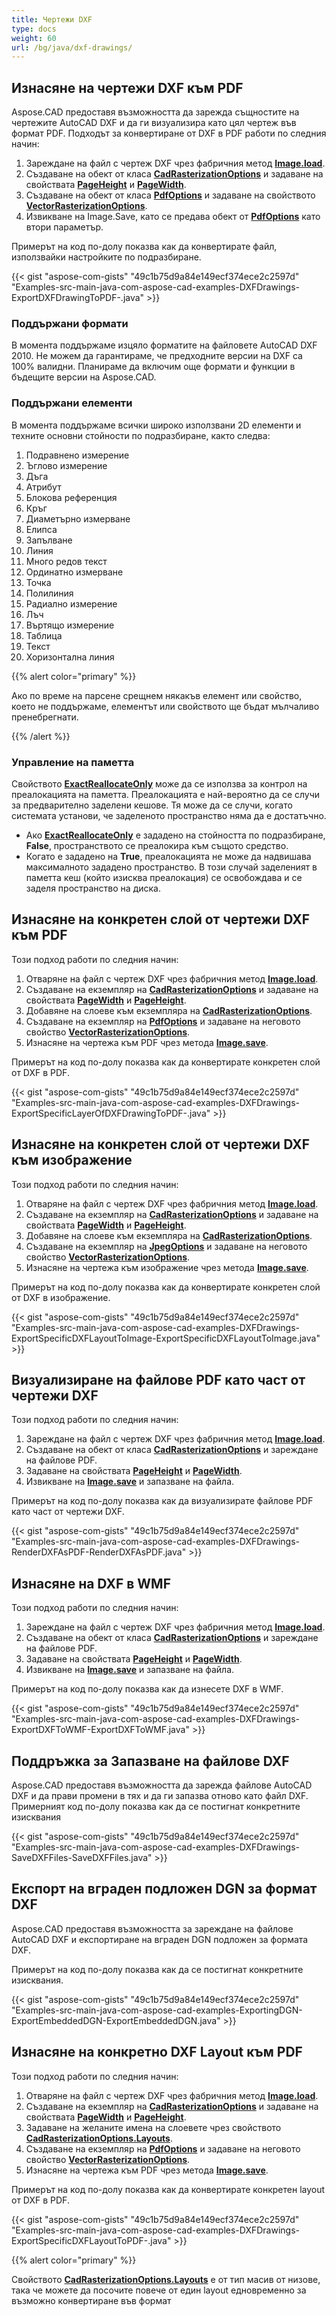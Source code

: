 ```yaml
---
title: Чертежи DXF
type: docs
weight: 60
url: /bg/java/dxf-drawings/
---
```


## **Изнасяне на чертежи DXF към PDF**

Aspose.CAD предоставя възможността да зарежда същностите на чертежите AutoCAD DXF и да ги визуализира като цял чертеж във формат PDF. Подходът за конвертиране от DXF в PDF работи по следния начин:

1. Зареждане на файл с чертеж DXF чрез фабричния метод [**Image.load**](https://reference.aspose.com/cad/java/com.aspose.cad/Image#load-java.io.InputStream-).
1. Създаване на обект от класа [**CadRasterizationOptions**](https://reference.aspose.com/cad/java/com.aspose.cad.imageoptions/CadRasterizationOptions) и задаване на свойствата [**PageHeight**](https://reference.aspose.com/cad/java/com.aspose.cad.imageoptions/VectorRasterizationOptions#setPageHeight-float-) и [**PageWidth**](https://reference.aspose.com/cad/java/com.aspose.cad.imageoptions/VectorRasterizationOptions#setPageWidth-float-).
1. Създаване на обект от класа [**PdfOptions**](https://reference.aspose.com/cad/java/com.aspose.cad.imageoptions/PdfOptions) и задаване на свойството [**VectorRasterizationOptions**](https://reference.aspose.com/cad/java/com.aspose.cad.imageoptions/VectorRasterizationOptions).
1. Извикване на Image.Save, като се предава обект от [**PdfOptions**](https://reference.aspose.com/cad/java/com.aspose.cad.imageoptions/PdfOptions) като втори параметър.

Примерът на код по-долу показва как да конвертирате файл, използвайки настройките по подразбиране.

{{< gist "aspose-com-gists" "49c1b75d9a84e149ecf374ece2c2597d" "Examples-src-main-java-com-aspose-cad-examples-DXFDrawings-ExportDXFDrawingToPDF-.java" >}}

### **Поддържани формати**

В момента поддържаме изцяло форматите на файловете AutoCAD DXF 2010. Не можем да гарантираме, че предходните версии на DXF са 100% валидни. Планираме да включим още формати и функции в бъдещите версии на Aspose.CAD.

### **Поддържани елементи**

В момента поддържаме всички широко използвани 2D елементи и техните основни стойности по подразбиране, както следва:

1. Подравнено измерение
1. Ъглово измерение
1. Дъга
1. Атрибут
1. Блокова референция
1. Кръг
1. Диаметърно измерване
1. Елипса
1. Запълване
1. Линия
1. Много редов текст
1. Ординатно измерване
1. Точка
1. Полилиния
1. Радиално измерение
1. Лъч
1. Въртящо измерение
1. Таблица
1. Текст
1. Хоризонтална линия

{{% alert color="primary" %}}

Ако по време на парсене срещнем някакъв елемент или свойство, което не поддържаме, елементът или свойството ще бъдат мълчаливо пренебрегнати.

{{% /alert %}}

### **Управление на паметта**

Свойството [**ExactReallocateOnly**](https://reference.aspose.com/cad/java/com.aspose.cad/Cache#getExactReallocateOnly--) може да се използва за контрол на преалокацията на паметта. Преалокацията е най-вероятно да се случи за предварително заделени кешове. Тя може да се случи, когато системата установи, че заделеното пространство няма да е достатъчно.

- Ако [**ExactReallocateOnly**](https://reference.aspose.com/cad/java/com.aspose.cad/Cache#getExactReallocateOnly--) е зададено на стойността по подразбиране, **False**, пространството се преалокира към същото средство.
- Когато е зададено на **True**, преалокацията не може да надвишава максималното зададено пространство. В този случай заделеният в паметта кеш (който изисква преалокация) се освобождава и се заделя пространство на диска.

## **Изнасяне на конкретен слой от чертежи DXF към PDF**

Този подход работи по следния начин:

1. Отваряне на файл с чертеж DXF чрез фабричния метод [**Image.load**](https://reference.aspose.com/cad/java/com.aspose.cad/Image#load-java.io.InputStream-).
1. Създаване на екземпляр на [**CadRasterizationOptions**](https://reference.aspose.com/cad/java/com.aspose.cad.imageoptions/CadRasterizationOptions) и задаване на свойствата [**PageWidth**](https://reference.aspose.com/cad/java/com.aspose.cad.imageoptions/VectorRasterizationOptions#setPageWidth-float-) и [**PageHeight**](https://reference.aspose.com/cad/java/com.aspose.cad.imageoptions/VectorRasterizationOptions#setPageHeight-float-).
1. Добавяне на слоеве към екземпляра на [**CadRasterizationOptions**](https://reference.aspose.com/cad/java/com.aspose.cad.imageoptions/CadRasterizationOptions).
1. Създаване на екземпляр на [**PdfOptions**](https://reference.aspose.com/cad/java/com.aspose.cad.imageoptions/PdfOptions) и задаване на неговото свойство [**VectorRasterizationOptions**](https://reference.aspose.com/cad/java/com.aspose.cad.imageoptions/VectorRasterizationOptions).
1. Изнасяне на чертежа към PDF чрез метода [**Image.save**](https://reference.aspose.com/cad/java/com.aspose.cad/Image#save--).

Примерът на код по-долу показва как да конвертирате конкретен слой от DXF в PDF.

{{< gist "aspose-com-gists" "49c1b75d9a84e149ecf374ece2c2597d" "Examples-src-main-java-com-aspose-cad-examples-DXFDrawings-ExportSpecificLayerOfDXFDrawingToPDF-.java" >}}

## **Изнасяне на конкретен слой от чертежи DXF към изображение**

Този подход работи по следния начин:

1. Отваряне на файл с чертеж DXF чрез фабричния метод [**Image.load**](https://reference.aspose.com/cad/java/com.aspose.cad/Image#load-java.io.InputStream-).
1. Създаване на екземпляр на [**CadRasterizationOptions**](https://reference.aspose.com/cad/java/com.aspose.cad.imageoptions/CadRasterizationOptions) и задаване на свойствата [**PageWidth**](https://reference.aspose.com/cad/java/com.aspose.cad.imageoptions/VectorRasterizationOptions#setPageWidth-float-) и [**PageHeight**](https://reference.aspose.com/cad/java/com.aspose.cad.imageoptions/VectorRasterizationOptions#setPageHeight-float-).
1. Добавяне на слоеве към екземпляра на [**CadRasterizationOptions**](https://reference.aspose.com/cad/java/com.aspose.cad.imageoptions/CadRasterizationOptions).
1. Създаване на екземпляр на [**JpegOptions**](https://reference.aspose.com/cad/java/com.aspose.cad.imageoptions/JpegOptions) и задаване на неговото свойство [**VectorRasterizationOptions**](https://reference.aspose.com/cad/java/com.aspose.cad.imageoptions/VectorRasterizationOptions).
1. Изнасяне на чертежа към изображение чрез метода [**Image.save**](https://reference.aspose.com/cad/java/com.aspose.cad/Image#save--).

Примерът на код по-долу показва как да конвертирате конкретен слой от DXF в изображение.

{{< gist "aspose-com-gists" "49c1b75d9a84e149ecf374ece2c2597d" "Examples-src-main-java-com-aspose-cad-examples-DXFDrawings-ExportSpecificDXFLayoutToImage-ExportSpecificDXFLayoutToImage.java" >}}

## **Визуализиране на файлове PDF като част от чертежи DXF**

Този подход работи по следния начин:

1. Зареждане на файл с чертеж DXF чрез фабричния метод [**Image.load**](https://reference.aspose.com/cad/java/com.aspose.cad/Image#load-java.io.InputStream-).
1. Създаване на обект от класа [**CadRasterizationOptions**](https://reference.aspose.com/cad/java/com.aspose.cad.imageoptions/CadRasterizationOptions) и зареждане на файлове PDF.
1. Задаване на свойствата [**PageHeight**](https://reference.aspose.com/cad/java/com.aspose.cad.imageoptions/VectorRasterizationOptions#setPageHeight-float-) и [**PageWidth**](https://reference.aspose.com/cad/java/com.aspose.cad.imageoptions/VectorRasterizationOptions#setPageWidth-float-).
1. Извикване на [**Image.save**](https://reference.aspose.com/cad/java/com.aspose.cad/Image#save--) и запазване на файла.

Примерът на код по-долу показва как да визуализирате файлове PDF като част от чертежи DXF.

{{< gist "aspose-com-gists" "49c1b75d9a84e149ecf374ece2c2597d" "Examples-src-main-java-com-aspose-cad-examples-DXFDrawings-RenderDXFAsPDF-RenderDXFAsPDF.java" >}}

## **Изнасяне на DXF в WMF**

Този подход работи по следния начин:

1. Зареждане на файл с чертеж DXF чрез фабричния метод [**Image.load**](https://reference.aspose.com/cad/java/com.aspose.cad/Image#load-java.io.InputStream-).
1. Създаване на обект от класа [**CadRasterizationOptions**](https://reference.aspose.com/cad/java/com.aspose.cad.imageoptions/CadRasterizationOptions) и зареждане на файлове PDF.
1. Задаване на свойствата [**PageHeight**](https://reference.aspose.com/cad/java/com.aspose.cad.imageoptions/VectorRasterizationOptions#setPageHeight-float-) и [**PageWidth**](https://reference.aspose.com/cad/java/com.aspose.cad.imageoptions/VectorRasterizationOptions#setPageWidth-float-).
1. Извикване на [**Image.save**](https://reference.aspose.com/cad/java/com.aspose.cad/Image#save--) и запазване на файла.

Примерът на код по-долу показва как да изнесете DXF в WMF.

{{< gist "aspose-com-gists" "49c1b75d9a84e149ecf374ece2c2597d" "Examples-src-main-java-com-aspose-cad-examples-DXFDrawings-ExportDXFToWMF-ExportDXFToWMF.java" >}}

## **Поддръжка за Запазване на файлове DXF**

Aspose.CAD предоставя възможността да зарежда файлове AutoCAD DXF и да прави промени в тях и да ги запазва отново като файл DXF. Примерният код по-долу показва как да се постигнат конкретните изисквания

{{< gist "aspose-com-gists" "49c1b75d9a84e149ecf374ece2c2597d" "Examples-src-main-java-com-aspose-cad-examples-DXFDrawings-SaveDXFFiles-SaveDXFFiles.java" >}}

## **Експорт на вграден подложен DGN за формат DXF**

Aspose.CAD предоставя възможността за зареждане на файлове AutoCAD DXF и експортиране на вграден DGN подложен за формата DXF.

Примерът на код по-долу показва как да се постигнат конкретните изисквания.

{{< gist "aspose-com-gists" "49c1b75d9a84e149ecf374ece2c2597d" "Examples-src-main-java-com-aspose-cad-examples-ExportingDGN-ExportEmbeddedDGN-ExportEmbeddedDGN.java" >}}

## **Изнасяне на конкретно DXF Layout към PDF**

Този подход работи по следния начин:

1. Отваряне на файл с чертеж DXF чрез фабричния метод [**Image.load**](https://reference.aspose.com/cad/java/com.aspose.cad/Image#load-java.io.InputStream-).
1. Създаване на екземпляр на [**CadRasterizationOptions**](https://reference.aspose.com/cad/java/com.aspose.cad.imageoptions/CadRasterizationOptions) и задаване на свойствата [**PageWidth**](https://reference.aspose.com/cad/java/com.aspose.cad.imageoptions/VectorRasterizationOptions#setPageWidth-float-) и [**PageHeight**](https://reference.aspose.com/cad/java/com.aspose.cad.imageoptions/VectorRasterizationOptions#setPageHeight-float-).
1. Задаване на желаните имена на слоевете чрез свойството [**CadRasterizationOptions.Layouts**](https://reference.aspose.com/cad/java/com.aspose.cad.imageoptions/CadRasterizationOptions#setLayouts-java.lang.String:A-).
1. Създаване на екземпляр на [**PdfOptions**](https://reference.aspose.com/cad/java/com.aspose.cad.imageoptions/PdfOptions) и задаване на неговото свойство [**VectorRasterizationOptions**](https://reference.aspose.com/cad/java/com.aspose.cad.imageoptions/VectorRasterizationOptions).
1. Изнасяне на чертежа към PDF чрез метода [**Image.save**](https://reference.aspose.com/cad/java/com.aspose.cad/Image#save--).

Примерът на код по-долу показва как да конвертирате конкретен layout от DXF в PDF.

{{< gist "aspose-com-gists" "49c1b75d9a84e149ecf374ece2c2597d" "Examples-src-main-java-com-aspose-cad-examples-DXFDrawings-ExportSpecificDXFLayoutToPDF-.java" >}}

{{% alert color="primary" %}}

Свойството [**CadRasterizationOptions.Layouts**](https://reference.aspose.com/cad/java/com.aspose.cad.imageoptions/CadRasterizationOptions#setLayouts-java.lang.String:A-) е от тип масив от низове, така че можете да посочите повече от един layout едновременно за възможно конвертиране във формат